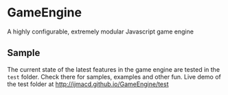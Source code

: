 GameEngine
==========

A highly configurable, extremely modular Javascript game engine

Sample
------

The current state of the latest features in the game engine are tested in the `test` folder.
Check there for samples, examples and other fun.
Live demo of the test folder at http://ijmacd.github.io/GameEngine/test
